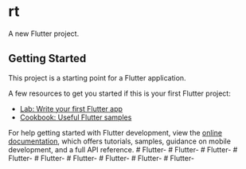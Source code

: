 # rt

A new Flutter project.

## Getting Started

This project is a starting point for a Flutter application.

A few resources to get you started if this is your first Flutter project:

- [Lab: Write your first Flutter app](https://docs.flutter.dev/get-started/codelab)
- [Cookbook: Useful Flutter samples](https://docs.flutter.dev/cookbook)

For help getting started with Flutter development, view the
[online documentation](https://docs.flutter.dev/), which offers tutorials,
samples, guidance on mobile development, and a full API reference.
#   F l u t t e r -  
 #   F l u t t e r -  
 #   F l u t t e r -  
 #   F l u t t e r -  
 #   F l u t t e r -  
 #   F l u t t e r -  
 #   F l u t t e r -  
 #   F l u t t e r -  
 #   F l u t t e r -  
 